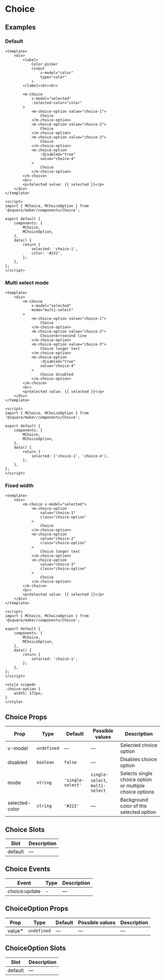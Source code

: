 
# Choice

## Examples

### Default

```vue
<template>
	<div>
		<label>
			Color picker
			<input
				v-model="color"
				type="color"
			>
		</label><br><br>

		<m-choice
			v-model="selected"
			:selected-color="color"
		>
			<m-choice-option value="choice-1">
				Choice
			</m-choice-option>
			<m-choice-option value="choice-2">
				Choice
			</m-choice-option>
			<m-choice-option value="choice-3">
				Choice
			</m-choice-option>
			<m-choice-option
				:disabled="true"
				value="choice-4"
			>
				Choice
			</m-choice-option>
		</m-choice>
		<br>
		<p>Selected value: {{ selected }}</p>
	</div>
</template>

<script>
import { MChoice, MChoiceOption } from '@square/maker/components/Choice';

export default {
	components: {
		MChoice,
		MChoiceOption,
	},
	data() {
		return {
			selected: 'choice-1',
			color: '#222',
		};
	},
};
</script>
```

### Multi select mode

```vue
<template>
	<div>
		<m-choice
			v-model="selected"
			mode="multi-select"
		>
			<m-choice-option value="choice-1">
				Choice
			</m-choice-option>
			<m-choice-option value="choice-2">
				Choice<br>second line
			</m-choice-option>
			<m-choice-option value="choice-3">
				Choice longer text
			</m-choice-option>
			<m-choice-option
				:disabled="true"
				value="choice-4"
			>
				Choice disabled
			</m-choice-option>
		</m-choice>
		<br>
		<p>Selected value: {{ selected }}</p>
	</div>
</template>

<script>
import { MChoice, MChoiceOption } from '@square/maker/components/Choice';

export default {
	components: {
		MChoice,
		MChoiceOption,
	},
	data() {
		return {
			selected: ['choice-1', 'choice-4'],
		};
	},
};
</script>
```

### Fixed width

```vue
<template>
	<div>
		<m-choice v-model="selected">
			<m-choice-option
				value="choice-1"
				class="choice-option"
			>
				Choice
			</m-choice-option>
			<m-choice-option
				value="choice-2"
				class="choice-option"
			>
				Choice longer text
			</m-choice-option>
			<m-choice-option
				value="choice-3"
				class="choice-option"
			>
				Choice
			</m-choice-option>
		</m-choice>
		<br>
		<p>Selected value: {{ selected }}</p>
	</div>
</template>

<script>
import { MChoice, MChoiceOption } from '@square/maker/components/Choice';

export default {
	components: {
		MChoice,
		MChoiceOption,
	},
	data() {
		return {
			selected: 'choice-1',
		};
	},
};
</script>

<style scoped>
.choice-option {
	width: 172px;
}
</style>
```

<!-- api-tables:start -->
## Choice Props

| Prop           | Type        | Default           | Possible values                 | Description                                             |
| -------------- | ----------- | ----------------- | ------------------------------- | ------------------------------------------------------- |
| v-model        | `undefined` | —                 | —                               | Selected choice option                                  |
| disabled       | `boolean`   | `false`           | —                               | Disables choice option                                  |
| mode           | `string`    | `'single-select'` | `single-select`, `multi-select` | Selects single choice option or multiple choice options |
| selected-color | `string`    | `'#222'`          | —                               | Background color of the selected option        |


## Choice Slots

| Slot    | Description |
| ------- | ----------- |
| default | —           |


## Choice Events

| Event         | Type | Description |
| ------------- | ---- | ----------- |
| choice:update | -    | —           |


## ChoiceOption Props

| Prop   | Type        | Default | Possible values | Description |
| ------ | ----------- | ------- | --------------- | ----------- |
| value* | `undefined` | —       | —               | —           |


## ChoiceOption Slots

| Slot    | Description |
| ------- | ----------- |
| default | —           |
<!-- api-tables:end -->
